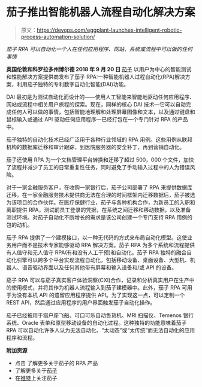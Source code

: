 # 茄子推出智能机器人流程自动化解决方案

> 原文：<https://devops.com/eggplant-launches-intelligent-robotic-process-automation-solution/>

*茄子 RPA 可以自动化一个人在任何应用程序、网站、系统或流程中可以做的任何事情*

**英国伦敦和科罗拉多州博尔德 2018 年 9 月 20 日 [](https://www.eggplant.io/)** [茄子](https://www.eggplant.io/) 以用户为中心的智能测试和性能解决方案提供商发布了茄子 RPA:一种智能机器人过程自动化(RPA)解决方案，利用茄子独特的专利数字自动化智能(DAI)功能。

DAI 最初是为测试自动化而设计的——使用人工智能来智能地驱动任何应用程序、网站或流程中相关用户旅程的探索。现在，同样的核心 DAI 技术—它可以自动完成任何人可以做的事情，包括智能地理解和处理屏幕图像和文本，以及通过键盘和鼠标输入或通过 API 驱动任何应用程序—已经打包在一个专门针对 RPA 的产品中。

茄子独特的自动化技术已经广泛用于各种行业领域的 RPA 用例。这些用例从联邦机构的数据库迁移和审计跟踪，到医院服务器的安全补丁，再到营销自动化。

茄子还使用 RPA 为一个文档管理平台转换和迁移了超过 500，000 个文件，加快了流程并减少了员工的日常重复性任务，同时避免了手动输入过程中的人为错误风险。

对于一家金融服务客户，在收购一家银行后，茄子公司部署了 RPA 来提供数据库迁移。在一家金融服务技术提供商无法在合理的时间框架内迁移数据后，茄子被选为该项目的合作伙伴。在医疗保健行业，茄子与各种机构合作，为新员工的入职和离职提供 RPA，测试前员工登录的凭据，在系统之间迁移和移动数据，以及准备测试环境。对茄子自动化不断增长的需求是该公司创建一个专门支持 RPA 用例的包的动机。

茄子 RPA 提供了一个建模接口，以一种无代码的方式来布局自动化模型。这使业务用户而不是技术专家能够驱动 RPA 解决方案。茄子 RPA 为多个系统和流程提供有人值守和无人值守 RPA(有和没有人工干预)和自动化。茄子 RPA 独特的融合自动化引擎可以跨多个平台实现流程自动化，包括移动设备、桌面设备、大型机、机器人、语音驱动界面以及任何其他带有屏幕和输入设备和/或 API 的设备。

茄子 RPA 可以与茄子真实客户体验洞察(CXI)合作，记录和分析真实用户在生产中的使用模式，并将其作为机器人流程输入到茄子建模器中。此外，茄子 RPA 可用于为没有本机 API 的遗留应用程序提供 API。为了实现这一点，可以定制一个 REST API，然后通过应用程序的用户界面触发茄子自动化操作。

茄子已经被用于猎户座飞船、可口可乐自动售货机、MRI 扫描仪、Temenos 银行系统、Oracle 表单和原型移动设备的自动化过程。这种独特的功能意味着茄子 RPA 可以自动化许多人认为无法自动化、“太动态”或“太传统”而无法自动化的应用程序和流程。

**附加资源**

*   点击 了解更多关于茄子的 RPA 产品
*   了解更多关于[茄子](https://eggplant.io/)
*   在[推特](https://twitter.com/eggplantio?lang=en)上关注茄子